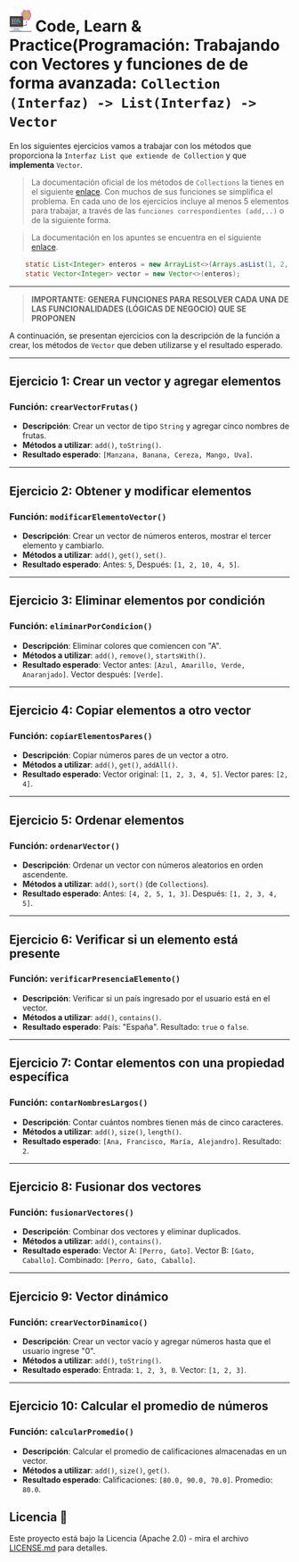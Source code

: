 # <img src=../../../../../images/computer.png width="40"> Code, Learn & Practice(Programación: Trabajando con Vectores y funciones de de forma avanzada: `Collection (Interfaz) -> List(Interfaz) -> Vector`

En los siguientes ejercicios vamos a trabajar con los métodos que proporciona la `Interfaz List que extiende de Collection` y que **implementa** `Vector`.

> La documentación oficial de los métodos de `Collections` la tienes en el siguiente [enlace](https://docs.oracle.com/en/java/javase/17/docs/api/java.base/java/util/Collections.html).
> Con muchos de sus funciones se simplifica el problema.
> En cada uno de los ejercicios incluye al menos 5 elementos para trabajar, a través de las `funciones correspondientes (add,..)` o de la siguiente forma.

> La documentación en los apuntes se encuentra en el siguiente [enlace](https://github.com/jpexposito/code-learn/blob/main/primero/pro/unidades/unidad-3/collection/VECTOR.md).

```java
    static List<Integer> enteros = new ArrayList<>(Arrays.asList(1, 2, 3));
    static Vector<Integer> vector = new Vector<>(enteros);    
```

---

>**IMPORTANTE: GENERA FUNCIONES PARA RESOLVER CADA UNA DE LAS FUNCIONALIDADES (LÓGICAS DE NEGOCIO) QUE SE PROPONEN**

A continuación, se presentan ejercicios con la descripción de la función a crear, los métodos de `Vector` que deben utilizarse y el resultado esperado.

---

## Ejercicio 1: Crear un vector y agregar elementos

### Función: `crearVectorFrutas()`

- **Descripción**: Crear un vector de tipo `String` y agregar cinco nombres de frutas.
- **Métodos a utilizar**: `add()`, `toString()`.
- **Resultado esperado**: `[Manzana, Banana, Cereza, Mango, Uva]`.

---

## Ejercicio 2: Obtener y modificar elementos

### Función: `modificarElementoVector()`

- **Descripción**: Crear un vector de números enteros, mostrar el tercer elemento y cambiarlo.
- **Métodos a utilizar**: `add()`, `get()`, `set()`.
- **Resultado esperado**: Antes: `5`, Después: `[1, 2, 10, 4, 5]`.

---

## Ejercicio 3: Eliminar elementos por condición

### Función: `eliminarPorCondicion()`

- **Descripción**: Eliminar colores que comiencen con "A".
- **Métodos a utilizar**: `add()`, `remove()`, `startsWith()`.
- **Resultado esperado**: Vector antes: `[Azul, Amarillo, Verde, Anaranjado]`. Vector después: `[Verde]`.

---

## Ejercicio 4: Copiar elementos a otro vector

### Función: `copiarElementosPares()`

- **Descripción**: Copiar números pares de un vector a otro.
- **Métodos a utilizar**: `add()`, `get()`, `addAll()`.
- **Resultado esperado**: Vector original: `[1, 2, 3, 4, 5]`. Vector pares: `[2, 4]`.

---

## Ejercicio 5: Ordenar elementos

### Función: `ordenarVector()`

- **Descripción**: Ordenar un vector con números aleatorios en orden ascendente.
- **Métodos a utilizar**: `add()`, `sort()` (de `Collections`).
- **Resultado esperado**: Antes: `[4, 2, 5, 1, 3]`. Después: `[1, 2, 3, 4, 5]`.

---

## Ejercicio 6: Verificar si un elemento está presente

### Función: `verificarPresenciaElemento()`

- **Descripción**: Verificar si un país ingresado por el usuario está en el vector.
- **Métodos a utilizar**: `add()`, `contains()`.
- **Resultado esperado**: País: "España". Resultado: `true` o `false`.

---

## Ejercicio 7: Contar elementos con una propiedad específica

### Función: `contarNombresLargos()`

- **Descripción**: Contar cuántos nombres tienen más de cinco caracteres.
- **Métodos a utilizar**: `add()`, `size()`, `length()`.
- **Resultado esperado**: `[Ana, Francisco, María, Alejandro]`. Resultado: `2`.

---

## Ejercicio 8: Fusionar dos vectores

### Función: `fusionarVectores()`

- **Descripción**: Combinar dos vectores y eliminar duplicados.
- **Métodos a utilizar**: `add()`, `contains()`.
- **Resultado esperado**: Vector A: `[Perro, Gato]`. Vector B: `[Gato, Caballo]`. Combinado: `[Perro, Gato, Caballo]`.

---

## Ejercicio 9: Vector dinámico

### Función: `crearVectorDinamico()`

- **Descripción**: Crear un vector vacío y agregar números hasta que el usuario ingrese "0".
- **Métodos a utilizar**: `add()`, `toString()`.
- **Resultado esperado**: Entrada: `1, 2, 3, 0`. Vector: `[1, 2, 3]`.

---

## Ejercicio 10: Calcular el promedio de números

### Función: `calcularPromedio()`

- **Descripción**: Calcular el promedio de calificaciones almacenadas en un vector.
- **Métodos a utilizar**: `add()`, `size()`, `get()`.
- **Resultado esperado**: Calificaciones: `[80.0, 90.0, 70.0]`. Promedio: `80.0`.

## Licencia 📄

Este proyecto está bajo la Licencia (Apache 2.0) - mira el archivo [LICENSE.md]([../../../LICENSE.md](https://github.com/jpexposito/code-learn-practice/blob/main/LICENSE)) para detalles.
